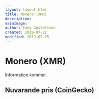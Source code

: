 ```yaml
---
layout: layout.html
title: Monero (XMR)
description:
mainImage:
author: Tony Gustafsson
created: 2019-07-22
modified: 2019-07-25
---
```


# Monero (XMR)

Information kommer.

## Nuvarande pris (CoinGecko)

<coingecko-coin-ticker-widget currency="sek" coin-id="monero" locale="en"></coingecko-coin-ticker-widget>
